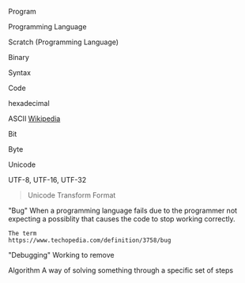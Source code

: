 Program

Programming Language

Scratch (Programming Language)

Binary

Syntax

Code

hexadecimal

ASCII
    [Wikipedia](https://en.wikipedia.org/wiki/ASCII)

Bit

Byte

Unicode

UTF-8, UTF-16, UTF-32
> Unicode Transform Format

"Bug"
    When a programming language fails due to the programmer not expecting a possiblity that causes the code to stop working correctly.

    The term 
    https://www.techopedia.com/definition/3758/bug

"Debugging"
    Working to remove

Algorithm
    A way of solving something through a specific set of steps
